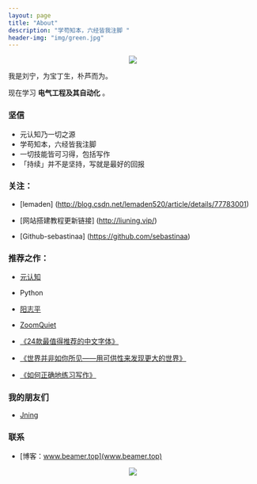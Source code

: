 ```yaml
---
layout: page
title: "About"
description: "学苟知本，六经皆我注脚 "
header-img: "img/green.jpg"
---
```



<center>
    <p><img src="http://7xlfkx.com1.z0.glb.clouddn.com/white2.jpg" align="center"></p>
</center>

我是刘宁，为宝丁生，朴芦而为。

现在学习 **电气工程及其自动化** 。

### 坚信


- 元认知乃一切之源
- 学苟知本，六经皆我注脚 
- 一切技能皆可习得，包括写作
- 「持续」并不是坚持，写就是最好的回报


### 关注：


- [lemaden] (http://blog.csdn.net/lemaden520/article/details/77783001)

- [网站搭建教程更新链接] (http://liuning.vip/)

- [Github-sebastinaa] (https://github.com/sebastinaa)


### 推荐之作：
- [元认知](http://www.mesule.com/)
- Python
- [阳志平](http://www.yangzhiping.com/)
- [ZoomQuiet](http://blog.zoomquiet.io/)

- [《24款最值得推荐的中文字体》](http://cnfeat.com/blog/2015/05/22/a-24-chinese-fonts/)

- [《世界并非如你所见——用可供性来发现更大的世界》](http://cnfeat.com/blog/2015/05/01/affordance/)

- [《如何正确地练习写作》](http://cnfeat.com/blog/2015/03/02/how-to-write/)


### 我的朋友们

- [Jning](http://yilee.me)

### 联系

- [博客：www.beamer.top](www.beamer.top)




<center>
    <p><img src="http://i173.photobucket.com/albums/w63/cnfeat/2015-08-29-2_zpsqj7po8eo.png" align="center"></p>
</center>






